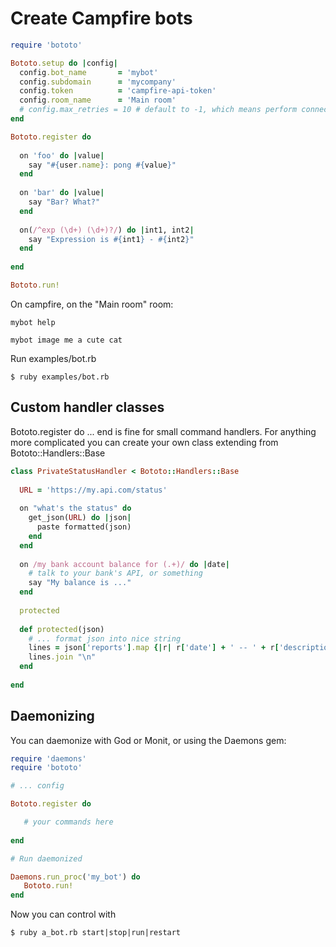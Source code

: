 # Create Campfire bots

```ruby
require 'bototo'

Bototo.setup do |config|
  config.bot_name       = 'mybot'
  config.subdomain      = 'mycompany'
  config.token          = 'campfire-api-token'
  config.room_name      = 'Main room'
  # config.max_retries = 10 # default to -1, which means perform connection retries on drop forever.
end

Bototo.register do
  
  on 'foo' do |value|
    say "#{user.name}: pong #{value}"
  end
  
  on 'bar' do |value|
    say "Bar? What?"
  end
  
  on(/^exp (\d+) (\d+)?/) do |int1, int2|
    say "Expression is #{int1} - #{int2}"
  end
  
end

Bototo.run!
```

On campfire, on the "Main room" room:

    mybot help
    
    mybot image me a cute cat
    

Run examples/bot.rb

    $ ruby examples/bot.rb

## Custom handler classes

Bototo.register do ... end is fine for small command handlers. For anything more complicated you can create your own class extending from Bototo::Handlers::Base

```ruby
class PrivateStatusHandler < Bototo::Handlers::Base
  
  URL = 'https://my.api.com/status'
  
  on "what's the status" do 
    get_json(URL) do |json|
      paste formatted(json)
    end
  end
  
  on /my bank account balance for (.+)/ do |date|
    # talk to your bank's API, or something
    say "My balance is ..."
  end
  
  protected
  
  def protected(json)
    # ... format json into nice string
    lines = json['reports'].map {|r| r['date'] + ' -- ' + r['description']}
    lines.join "\n"
  end
  
end
```

## Daemonizing

You can daemonize with God or Monit, or using the Daemons gem:

```ruby
require 'daemons'
require 'bototo'

# ... config

Bototo.register do

   # your commands here
   
end

# Run daemonized

Daemons.run_proc('my_bot') do
   Bototo.run!
end
```

Now you can control with

    $ ruby a_bot.rb start|stop|run|restart
